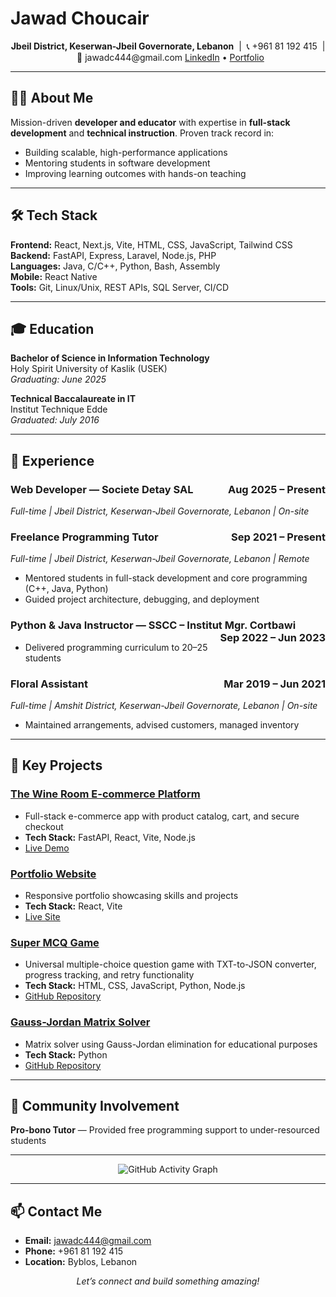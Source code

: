 # Jawad Choucair

<p align="center">
  <b>Jbeil District, Keserwan-Jbeil Governorate, Lebanon</b> &nbsp;|&nbsp; 📞 +961 81 192 415 &nbsp;|&nbsp; 📧 jawadc444@gmail.com  
  <a href="https://linkedin.com/in/jawad-choucair-3998ba154">LinkedIn</a> • <a href="https://jawadchoucair.onrender.com/">Portfolio</a>
</p>

---

## 👨‍💻 About Me

Mission-driven <b>developer and educator</b> with expertise in <b>full-stack development</b> and <b>technical instruction</b>. Proven track record in:

- Building scalable, high-performance applications
- Mentoring students in software development
- Improving learning outcomes with hands-on teaching

---

## 🛠️ Tech Stack

<b>Frontend:</b> React, Next.js, Vite, HTML, CSS, JavaScript, Tailwind CSS  
<b>Backend:</b> FastAPI, Express, Laravel, Node.js, PHP  
<b>Languages:</b> Java, C/C++, Python, Bash, Assembly  
<b>Mobile:</b> React Native  
<b>Tools:</b> Git, Linux/Unix, REST APIs, SQL Server, CI/CD

---

## 🎓 Education

<b>Bachelor of Science in Information Technology</b>  
Holy Spirit University of Kaslik (USEK)  
<i>Graduating: June 2025</i>

<b>Technical Baccalaureate in IT</b>  
Institut Technique Edde  
<i>Graduated: July 2016</i>

---

## 💼 Experience

### Web Developer — Societe Detay SAL <span style="float:right;">Aug 2025 – Present</span>

<i>Full-time | Jbeil District, Keserwan-Jbeil Governorate, Lebanon | On-site</i>


### Freelance Programming Tutor <span style="float:right;">Sep 2021 – Present</span>


<i>Full-time | Jbeil District, Keserwan-Jbeil Governorate, Lebanon | Remote</i>


<ul>
  <li>Mentored students in full-stack development and core programming (C++, Java, Python)</li>
  <li>Guided project architecture, debugging, and deployment</li>
</ul>

### Python & Java Instructor — SSCC – Institut Mgr. Cortbawi <span style="float:right;">Sep 2022 – Jun 2023</span>

<ul>
  <li>Delivered programming curriculum to 20–25 students</li>
</ul>

### Floral Assistant <span style="float:right;">Mar 2019 – Jun 2021</span>


<i>Full-time | Amshit District, Keserwan-Jbeil Governorate, Lebanon | On-site</i>

<ul>
  <li>Maintained arrangements, advised customers, managed inventory</li>
</ul>

---

## 🚀 Key Projects

### <a href="https://bernard-frontend.onrender.com/">The Wine Room E-commerce Platform</a>

<ul>
  <li>Full-stack e-commerce app with product catalog, cart, and secure checkout</li>
  <li><b>Tech Stack:</b> FastAPI, React, Vite, Node.js</li>
  <li><a href="https://bernard-frontend.onrender.com/">Live Demo</a></li>
</ul>

### <a href="https://jawadchoucair.onrender.com/">Portfolio Website</a>

<ul>
  <li>Responsive portfolio showcasing skills and projects</li>
  <li><b>Tech Stack:</b> React, Vite</li>
  <li><a href="https://jawadchoucair.onrender.com/">Live Site</a></li>
</ul>

### <a href="https://github.com/SilverLucFox/super-mcq">Super MCQ Game</a>

<ul>
  <li>Universal multiple-choice question game with TXT-to-JSON converter, progress tracking, and retry functionality</li>
  <li><b>Tech Stack:</b> HTML, CSS, JavaScript, Python, Node.js</li>
  <li><a href="https://github.com/SilverLucFox/super-mcq">GitHub Repository</a></li>
</ul>

### <a href="https://github.com/SilverLucFox/Gauss-Jordan-Matrix-Solver">Gauss-Jordan Matrix Solver</a>

<ul>
  <li>Matrix solver using Gauss-Jordan elimination for educational purposes</li>
  <li><b>Tech Stack:</b> Python</li>
  <li><a href="https://github.com/SilverLucFox/Gauss-Jordan-Matrix-Solver">GitHub Repository</a></li>
</ul>

---

## 🤝 Community Involvement

<b>Pro-bono Tutor</b> — Provided free programming support to under-resourced students

---

<p align="center">
  <img src="https://github-readme-activity-graph.vercel.app/graph?username=SilverLucFox&bg_color=0d1117&color=c9d1d9&line=da78ff&point=da78ff&area=true&hide_border=true" alt="GitHub Activity Graph"/>
</p>

---

## 📫 Contact Me

- <b>Email:</b> jawadc444@gmail.com
- <b>Phone:</b> +961 81 192 415
- <b>Location:</b> Byblos, Lebanon

<p align="center"><i>Let’s connect and build something amazing!</i></p>

